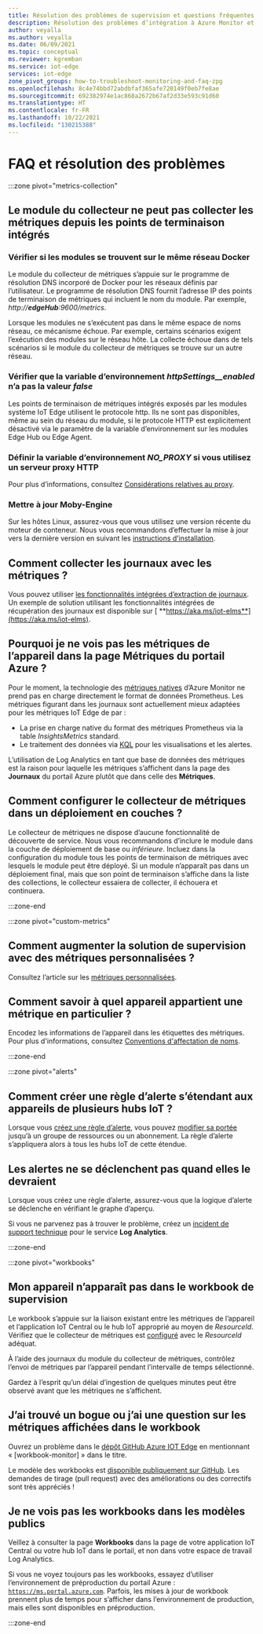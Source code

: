 ```yaml
---
title: Résolution des problèmes de supervision et questions fréquentes – Azure IoT Edge
description: Résolution des problèmes d’intégration à Azure Monitor et questions fréquentes
author: veyalla
ms.author: veyalla
ms.date: 06/09/2021
ms.topic: conceptual
ms.reviewer: kgremban
ms.service: iot-edge
services: iot-edge
zone_pivot_groups: how-to-troubleshoot-monitoring-and-faq-zpg
ms.openlocfilehash: 8c4e74bbd72abdbfaf365afe720149f0eb7fe8ae
ms.sourcegitcommit: 692382974e1ac868a2672b67af2d33e593c91d60
ms.translationtype: HT
ms.contentlocale: fr-FR
ms.lasthandoff: 10/22/2021
ms.locfileid: "130215388"
---
```

# <a name="faq-and-troubleshooting"></a>FAQ et résolution des problèmes

:::zone pivot="metrics-collection"

## <a name="collector-module-is-unable-to-collect-metrics-from-built-in-endpoints"></a>Le module du collecteur ne peut pas collecter les métriques depuis les points de terminaison intégrés

### <a name="check-if-modules-are-on-the-same-docker-network"></a>Vérifier si les modules se trouvent sur le même réseau Docker

Le module du collecteur de métriques s’appuie sur le programme de résolution DNS incorporé de Docker pour les réseaux définis par l’utilisateur. Le programme de résolution DNS fournit l’adresse IP des points de terminaison de métriques qui incluent le nom du module. Par exemple, *http://**edgeHub**:9600/metrics*.

Lorsque les modules ne s’exécutent pas dans le même espace de noms réseau, ce mécanisme échoue. Par exemple, certains scénarios exigent l’exécution des modules sur le réseau hôte. La collecte échoue dans de tels scénarios si le module du collecteur de métriques se trouve sur un autre réseau.

### <a name="verify-that-httpsettings__enabled-environment-variable-isnt-set-to-false"></a>Vérifier que la variable d’environnement *httpSettings__enabled* n’a pas la valeur *false*

Les points de terminaison de métriques intégrés exposés par les modules système IoT Edge utilisent le protocole http. Ils ne sont pas disponibles, même au sein du réseau du module, si le protocole HTTP est explicitement désactivé via le paramètre de la variable d’environnement sur les modules Edge Hub ou Edge Agent.

### <a name="set-no_proxy-environment-variable-if-using-http-proxy-server"></a>Définir la variable d’environnement *NO_PROXY* si vous utilisez un serveur proxy HTTP

Pour plus d’informations, consultez [Considérations relatives au proxy](how-to-collect-and-transport-metrics.md#proxy-considerations).

### <a name="update-moby-engine"></a>Mettre à jour Moby-Engine

Sur les hôtes Linux, assurez-vous que vous utilisez une version récente du moteur de conteneur. Nous vous recommandons d’effectuer la mise à jour vers la dernière version en suivant les [instructions d’installation](how-to-provision-single-device-linux-symmetric.md#install-iot-edge).

## <a name="how-do-i-collect-logs-along-with-metrics"></a>Comment collecter les journaux avec les métriques ?

Vous pouvez utiliser [les fonctionnalités intégrées d’extraction de journaux](how-to-retrieve-iot-edge-logs.md). Un exemple de solution utilisant les fonctionnalités intégrées de récupération des journaux est disponible sur [ **https://aka.ms/iot-elms**](https://aka.ms/iot-elms).

## <a name="why-cant-i-see-device-metrics-in-the-metrics-page-in-azure-portal"></a>Pourquoi je ne vois pas les métriques de l’appareil dans la page Métriques du portail Azure ?

Pour le moment, la technologie des [métriques natives](../azure-monitor/essentials/data-platform-metrics.md) d’Azure Monitor ne prend pas en charge directement le format de données Prometheus. Les métriques figurant dans les journaux sont actuellement mieux adaptées pour les métriques IoT Edge de par :

* La prise en charge native du format des métriques Prometheus via la table *InsightsMetrics* standard.
* Le traitement des données via [KQL](/azure/data-explorer/kusto/query/) pour les visualisations et les alertes.

L’utilisation de Log Analytics en tant que base de données des métriques est la raison pour laquelle les métriques s’affichent dans la page des **Journaux** du portail Azure plutôt que dans celle des **Métriques**.

## <a name="how-do-i-configure-metrics-collector-in-a-layered-deployment"></a>Comment configurer le collecteur de métriques dans un déploiement en couches ?

Le collecteur de métriques ne dispose d’aucune fonctionnalité de découverte de service. Nous vous recommandons d’inclure le module dans la couche de déploiement de base ou *inférieure*. Incluez dans la configuration du module tous les points de terminaison de métriques avec lesquels le module peut être déployé. Si un module n’apparaît pas dans un déploiement final, mais que son point de terminaison s’affiche dans la liste des collections, le collecteur essaiera de collecter, il échouera et continuera.

:::zone-end

:::zone pivot="custom-metrics"

## <a name="how-do-i-augment-the-monitoring-solution-with-custom-metrics"></a>Comment augmenter la solution de supervision avec des métriques personnalisées ?

Consultez l’article sur les [métriques personnalisées](how-to-add-custom-metrics.md).

## <a name="how-can-i-tell-which-device-a-particular-metric-belongs-to"></a>Comment savoir à quel appareil appartient une métrique en particulier ?

Encodez les informations de l’appareil dans les étiquettes des métriques. Pour plus d'informations, consultez [Conventions d'affectation de noms](how-to-add-custom-metrics.md#naming-conventions).

:::zone-end

:::zone pivot="alerts"

## <a name="how-do-i-create-a-alert-rule-that-spans-devices-from-multiple-iot-hubs"></a>Comment créer une règle d’alerte s’étendant aux appareils de plusieurs hubs IoT ?

Lorsque vous [créez une règle d’alerte](how-to-create-alerts.md#create-an-alert-rule), vous pouvez [modifier sa portée](how-to-create-alerts.md#select-alert-rule-scope) jusqu’à un groupe de ressources ou un abonnement. La règle d’alerte s’appliquera alors à tous les hubs IoT de cette étendue.

## <a name="alerts-arent-firing-when-they-should"></a>Les alertes ne se déclenchent pas quand elles le devraient

Lorsque vous créez une règle d’alerte, assurez-vous que la logique d’alerte se déclenche en vérifiant le graphe d’aperçu.

Si vous ne parvenez pas à trouver le problème, créez un [incident de support technique](https://azure.microsoft.com/support/create-ticket/) pour le service **Log Analytics**.

:::zone-end

:::zone pivot="workbooks"

## <a name="my-device-isnt-showing-up-in-the-monitoring-workbook"></a>Mon appareil n’apparaît pas dans le workbook de supervision

Le workbook s’appuie sur la liaison existant entre les métriques de l’appareil et l’application IoT Central ou le hub IoT approprié au moyen de *ResourceId*. Vérifiez que le collecteur de métriques est [configuré](how-to-collect-and-transport-metrics.md#metrics-collector-configuration) avec le *ResourceId* adéquat.

À l’aide des journaux du module du collecteur de métriques, contrôlez l’envoi de métriques par l’appareil pendant l’intervalle de temps sélectionné.

Gardez à l’esprit qu’un délai d’ingestion de quelques minutes peut être observé avant que les métriques ne s’affichent.

## <a name="i-found-a-bug-or-have-a-question-about-metrics-being-shown-in-the-workbook"></a>J’ai trouvé un bogue ou j’ai une question sur les métriques affichées dans le workbook

Ouvrez un problème dans le [dépôt GitHub Azure IOT Edge](https://github.com/azure/iotedge/issues) en mentionnant « [workbook-monitor] » dans le titre.

Le modèle des workbooks est [disponible publiquement sur GitHub](https://github.com/microsoft/Application-Insights-Workbooks/tree/master/Workbooks/IoTHub). Les demandes de tirage (pull request) avec des améliorations ou des correctifs sont très appréciés !

## <a name="i-cannot-see-the-workbooks-in-the-public-templates"></a>Je ne vois pas les workbooks dans les modèles publics

Veillez à consulter la page **Workbooks** dans la page de votre application IoT Central ou votre hub IoT dans le portail, et non dans votre espace de travail Log Analytics.

Si vous ne voyez toujours pas les workbooks, essayez d’utiliser l’environnement de préproduction du portail Azure : [`https://ms.portal.azure.com`](https://ms.portal.azure.com). Parfois, les mises à jour de workbook prennent plus de temps pour s’afficher dans l’environnement de production, mais elles sont disponibles en préproduction.

:::zone-end